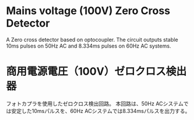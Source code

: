 # Mains voltage (100V) Zero Cross Detector 
A Zero cross detector based on optocoupler.
The circuit outputs stable 10ms pulses on 50Hz AC and 8.334ms pulses on 60Hz AC systems.


# 商用電源電圧（100V）ゼロクロス検出器
フォトカプラを使用したゼロクロス検出回路。
本回路は、50Hz ACシステムでは安定した10msパルスを、60Hz ACシステムでは8.334msパルスを出力する。
